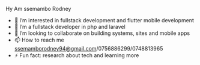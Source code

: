 Hy Am ssemambo Rodney
- 👀 I’m interested in  fullstack development and flutter mobile development
- 🌱 I’m a fullstack developer in php and laravel 
- 💞️ I’m looking to collaborate on building systems, sites and mobile apps
- 📫 How to reach me ssemamborodney94@gmail.com/0756886299/0748813965
- ⚡ Fun fact:  research about tech and learning more 

<!---
ssemamb/ssemamb is a ✨ special ✨ repository because its `README.md` (this file) appears on your GitHub profile.
You can click the Preview link to take a look at your changes.
--->
